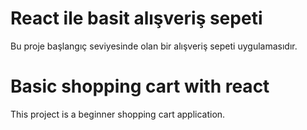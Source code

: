 # React ile basit alışveriş sepeti

Bu proje başlangıç seviyesinde olan bir alışveriş sepeti uygulamasıdır.

# Basic shopping cart with react

This project is a beginner shopping cart application.